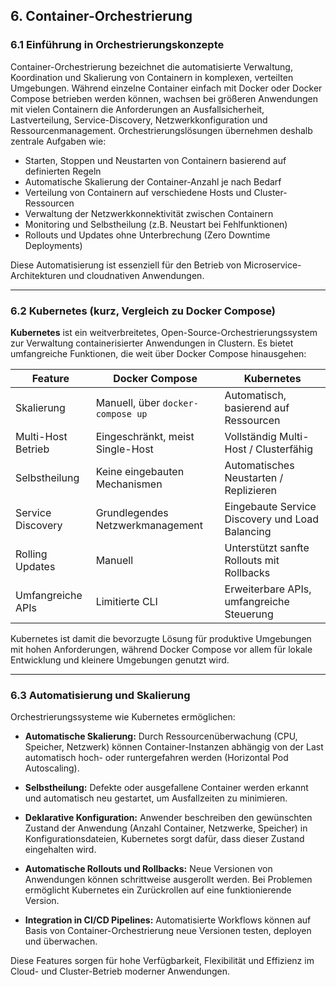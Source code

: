 ## 6. Container-Orchestrierung

### 6.1 Einführung in Orchestrierungskonzepte

Container-Orchestrierung bezeichnet die automatisierte Verwaltung, Koordination und Skalierung von Containern in komplexen, verteilten Umgebungen. Während einzelne Container einfach mit Docker oder Docker Compose betrieben werden können, wachsen bei größeren Anwendungen mit vielen Containern die Anforderungen an Ausfallsicherheit, Lastverteilung, Service-Discovery, Netzwerkkonfiguration und Ressourcenmanagement. Orchestrierungslösungen übernehmen deshalb zentrale Aufgaben wie:

- Starten, Stoppen und Neustarten von Containern basierend auf definierten Regeln
- Automatische Skalierung der Container-Anzahl je nach Bedarf
- Verteilung von Containern auf verschiedene Hosts und Cluster-Ressourcen
- Verwaltung der Netzwerkkonnektivität zwischen Containern
- Monitoring und Selbstheilung (z.B. Neustart bei Fehlfunktionen)
- Rollouts und Updates ohne Unterbrechung (Zero Downtime Deployments)

Diese Automatisierung ist essenziell für den Betrieb von Microservice-Architekturen und cloudnativen Anwendungen.

---

### 6.2 Kubernetes (kurz, Vergleich zu Docker Compose)

**Kubernetes** ist ein weitverbreitetes, Open-Source-Orchestrierungssystem zur Verwaltung containerisierter Anwendungen in Clustern. Es bietet umfangreiche Funktionen, die weit über Docker Compose hinausgehen:

| Feature                | Docker Compose                     | Kubernetes                                |
|------------------------|----------------------------------|-------------------------------------------|
| Skalierung             | Manuell, über `docker-compose up`| Automatisch, basierend auf Ressourcen     |
| Multi-Host Betrieb     | Eingeschränkt, meist Single-Host  | Vollständig Multi-Host / Clusterfähig      |
| Selbstheilung          | Keine eingebauten Mechanismen     | Automatisches Neustarten / Replizieren     |
| Service Discovery      | Grundlegendes Netzwerkmanagement | Eingebaute Service Discovery und Load Balancing |
| Rolling Updates        | Manuell                         | Unterstützt sanfte Rollouts mit Rollbacks  |
| Umfangreiche APIs      | Limitierte CLI                   | Erweiterbare APIs, umfangreiche Steuerung |

Kubernetes ist damit die bevorzugte Lösung für produktive Umgebungen mit hohen Anforderungen, während Docker Compose vor allem für lokale Entwicklung und kleinere Umgebungen genutzt wird.

---

### 6.3 Automatisierung und Skalierung

Orchestrierungssysteme wie Kubernetes ermöglichen:

- **Automatische Skalierung:** Durch Ressourcenüberwachung (CPU, Speicher, Netzwerk) können Container-Instanzen abhängig von der Last automatisch hoch- oder runtergefahren werden (Horizontal Pod Autoscaling).
  
- **Selbstheilung:** Defekte oder ausgefallene Container werden erkannt und automatisch neu gestartet, um Ausfallzeiten zu minimieren.
  
- **Deklarative Konfiguration:** Anwender beschreiben den gewünschten Zustand der Anwendung (Anzahl Container, Netzwerke, Speicher) in Konfigurationsdateien, Kubernetes sorgt dafür, dass dieser Zustand eingehalten wird.
  
- **Automatische Rollouts und Rollbacks:** Neue Versionen von Anwendungen können schrittweise ausgerollt werden. Bei Problemen ermöglicht Kubernetes ein Zurückrollen auf eine funktionierende Version.
  
- **Integration in CI/CD Pipelines:** Automatisierte Workflows können auf Basis von Container-Orchestrierung neue Versionen testen, deployen und überwachen.

Diese Features sorgen für hohe Verfügbarkeit, Flexibilität und Effizienz im Cloud- und Cluster-Betrieb moderner Anwendungen.